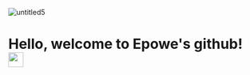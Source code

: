 ![untitled5](https://user-images.githubusercontent.com/66160055/171370198-68a44dc9-40a1-4885-bc8d-cb71de5ebb86.png)

# Hello, welcome to Epowe's github! <img src="https://user-images.githubusercontent.com/66160055/171218765-1cc48ba3-e889-4316-8148-9976844bf05e.gif" width=30>


<!--

**Here are some ideas to get you started:**

🙋‍♀️ A short introduction - what is your organization all about?
🌈 Contribution guidelines - how can the community get involved?
👩‍💻 Useful resources - where can the community find your docs? Is there anything else the community should know?
🍿 Fun facts - what does your team eat for breakfast?
🧙 Remember, you can do mighty things with the power of [Markdown](https://docs.github.com/github/writing-on-github/getting-started-with-writing-and-formatting-on-github/basic-writing-and-formatting-syntax)
-->
